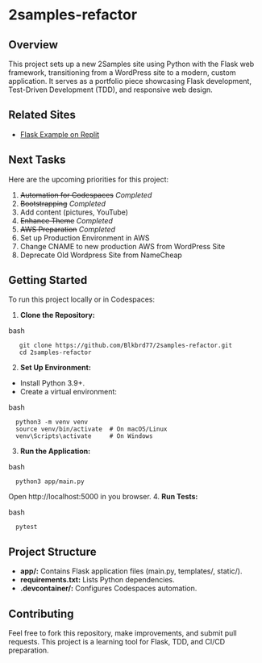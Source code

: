 # 2samples-refactor

## Overview
This project sets up a new 2Samples site using Python with the Flask web framework, transitioning from a WordPress site to a modern, custom application. It serves as a portfolio piece showcasing Flask development, Test-Driven Development (TDD), and responsive web design.

## Related Sites
- [Flask Example on Replit](https://replit.com/)

## Next Tasks
Here are the upcoming priorities for this project:

1. ~~Automation for Codespaces~~ *Completed*
2. ~~Bootstrapping~~ *Completed*
3. Add content (pictures, YouTube)
4. ~~Enhance Theme~~ *Completed* 
5. ~~AWS Preparation~~ *Completed*
6. Set up Production Environment in AWS
7. Change CNAME to new production AWS from WordPress Site
8. Deprecate Old Wordpress Site from NameCheap 

## Getting Started
To run this project locally or in Codespaces:

1. **Clone the Repository:**

  bash
```
   git clone https://github.com/Blkbrd77/2samples-refactor.git
   cd 2samples-refactor
```
2. **Set Up Environment:**
  - Install Python 3.9+.
  - Create a virtual environment:
 
  bash 
```
  python3 -m venv venv
  source venv/bin/activate  # On macOS/Linux
  venv\Scripts\activate     # On Windows
```
3. **Run the Application:**

  bash
```
  python3 app/main.py
```
Open http://localhost:5000 in you browser.
4. **Run Tests:**  

bash
```
  pytest
```
## Project Structure

  - **app/:** Contains Flask application files (main.py, templates/, static/).
  - **requirements.txt:** Lists Python dependencies.
  - **.devcontainer/:** Configures Codespaces automation.

## Contributing

Feel free to fork this repository, make improvements, and submit pull requests. This project is a learning tool for Flask, TDD, and CI/CD preparation.



